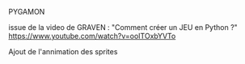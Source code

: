 PYGAMON

issue de la video de GRAVEN : "Comment créer un JEU en Python ?"  https://www.youtube.com/watch?v=ooITOxbYVTo

Ajout de l'annimation des sprites

